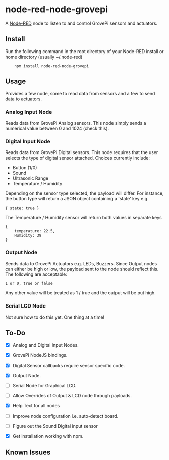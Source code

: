 node-red-node-grovepi
=====================
A <a href="http://nodered.org" target="_new">Node-RED</a> node to listen to and control GrovePi sensors and actuators.

Install
-------

Run the following command in the root directory of your Node-RED install or home directory (usually ~/.node-red)

        npm install node-red-node-grovepi


Usage
-----

Provides a few node, some to read data from sensors and a few to send data to actuators.


### Analog Input Node

Reads data from GrovePi Analog sensors. This node simply sends a numerical value between 0 and 1024 (check this).

### Digital Input Node

Reads data from GrovePi Digital sensors. This node requires that the user selects the type of digital sensor attached.
Choices currently include:
 * Button (1/0)
 * Sound
 * Ultrasonic Range
 * Temperature / Humidity

Depending on the sensor type selected, the payload will differ. For instance, the button type will return a JSON object containing a 'state' key e.g.

```
{ state: true }
```

The Temperature / Humidity sensor will return both values in separate keys

```
{
    temperature: 22.5,
    Humidity: 39
}
```

### Output Node

Sends data to GrovePi Actuators e.g. LEDs, Buzzers.
Since Output nodes can either be high or low, the payload sent to the node should reflect this. The following are acceptable:

```1 or 0, true or false ```

Any other value will be treated as 1 / true and the output will be put high.

### Serial LCD Node

Not sure how to do this yet. One thing at a time!

To-Do
-----
- [x] Analog and Digital Input Nodes.
- [x] GrovePi NodeJS bindings.
- [x] Digital Sensor callbacks require sensor specific code.
- [x] Output Node.
- [ ] Serial Node for Graphical LCD.
- [ ] Allow Overrides of Output & LCD node through payloads.
- [x] Help Text for all nodes
- [ ] Improve node configuration i.e. auto-detect board.
- [ ] Figure out the Sound Digital input sensor
- [x] Get installation working with npm.


Known Issues
------------
